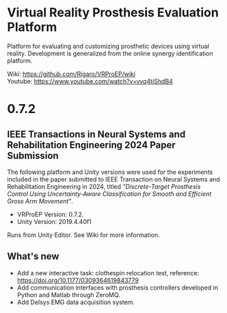 # Virtual Reality Prosthesis Evaluation Platform
Platform for evaluating and customizing prosthetic devices using virtual reality.
Development is generalized from the online synergy identification platform.

Wiki: https://github.com/Rigaro/VRProEP/wiki  
Youtube: https://www.youtube.com/watch?v=vvq4tjShdB4

# 0.7.2
## IEEE Transactions in Neural Systems and Rehabilitation Engineering 2024 Paper Submission
The following platform and Unity versions were used for the experiments included in the paper submitted to IEEE Transaction on Neural Systems and Rehabilitation Engineering in 2024, titled *"Discrete-Target Prosthesis Control Using Uncertainty-Aware Classification for Smooth and Efficient Gross Arm Movement"*.

- VRProEP Version: 0.7.2.
- Unity Version: 2019.4.40f1

Runs from Unity Editor. See Wiki for more information.


## What's new
- Add a new interactive task: clothespin relocation test, reference: https://doi.org/10.1177/0309364619843779
- Add communication interfaces with prosthesis controllers developed in Python and Matlab through ZeroMQ.
- Add Delsys EMG data acquisition system.


